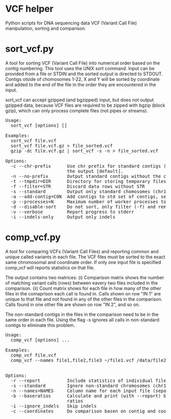 # VCF helper
Python scripts for DNA sequencing data VCF (Variant Call File) manipulation, sorting and comparison.


# sort_vcf.py


A tool for sorting VCF (Variant Call File) into numerical order based on the contig
numbering. This tool uses the UNIX sort command. Input can be provided from a file
or STDIN and the sorted output is directed to STDOUT. Contigs otside of chomosomes
1-22, X and Y will be sorted by coordinate and added to the end of the file in the
order they are encountered in the input.

sort_vcf can accept gzipped (and bgzipped) input, but does not output gzipped data,
because VCF files are required to be zipped with bgzip (block gzip), which can only
process complete files (not pipes or streams).
<pre>
Usage:
  sort_vcf [options] [<file>]

Examples:
  sort_vcf file.vcf
  sort_vcf file.vcf.gz > file_sorted.vcf
  gzip -dc file.vcf.gz | sort_vcf -s -n > file_sorted.vcf

Options:
  -c --chr-prefix      Use chr prefix for standard contigs (chr1-chr22,X,Y) in
                       the output [default].
  -n --no-prefix       Output standard contigs without the chr prefix.
  -t --tmpdir=DIR      Directory for storing temporary files
  -f --filter=STR      Discard data rows without STR
  -s --standard        Output only standard chomosomes (chr1-chr22,X,Y)
  -a --add-contig=CON  Add contigs to std set of contigs, separate by commas
  -p --processes=N     Maximum number of worker processes to use [default:1]
  -d --disable-sort    Do not sort, only filter (-f) and remove contigs (-s)
  -v --verbose         Report progress to stderr
  -i --indels-only     Output only indels
</pre>

# comp_vcf.py

A tool for comparing VCFs (Variant Call Files) and reporting common and unique
called variants in each file. The VCF files must be sorted to the exact same
chromosomal and coordinate order. If only one input file is specified comp_vcf
will reports statistics on that file.

The output contains two matrices: (i) Comparison matrix shows the number of
matching variant calls (rows) between eavery two files included in the
comparison. (ii) Count matrix shows for each file in how many of the other
files in the comaprison each call is found in. Calls shown on row "IN 1"
are unique to that file and not found in any of the other files in the
comparison. Calls found in one other file are shown on row "IN 2", and so on.

The non-standard contigs in the files in the comparison need to be in the
same order in each file. Using the flag -s ignores all calls in non-standard
contigs to eliminate this problem.

<pre>
Usage:
  comp_vcf [options] <file>...

Examples:
  comp_vcf file.vcf
  comp_vcf --names file1,file2,file3 ~/file1.vcf /data/file2.vcf ~/file3.vcf


Options:
  -r --report          Include statistics of individual files in output
  -s --standard        Ignore non-standard chromosomes (chr1-22,X,Y)
  -n --names=NAMES     Column name for each input file (separate by commas)
  -b --baseratios      Calculate and print (with --report) base substitution
                       ratios
  -i --ignore_indels   Skip indels
  -c --coordinates     Do comparison basen on contig and coordinate only
  </pre>
  
